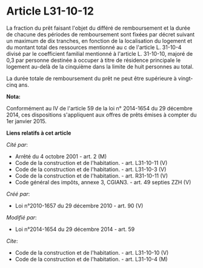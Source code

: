 # Article L31-10-12

La fraction du prêt faisant l'objet du différé de remboursement et la durée de chacune des périodes de remboursement sont
fixées par décret suivant un maximum de dix tranches, en fonction de la localisation du logement et du montant total des
ressources mentionné au c de l'article L. 31-10-4 divisé par le coefficient familial mentionné à l'article L. 31-10-10,
majoré de 0,3 par personne destinée à occuper à titre de résidence principale le logement au-delà de la cinquième dans la
limite de huit personnes au total.

La durée totale de remboursement du prêt ne peut être supérieure à vingt-cinq ans.

**Nota:**

Conformément au IV de l'article 59 de la loi n° 2014-1654 du 29 décembre 2014, ces dispositions s'appliquent aux offres de
prêts émises à compter du 1er janvier 2015.

**Liens relatifs à cet article**

_Cité par_:

  - Arrêté du 4 octobre 2001 - art. 2 (M)
  - Code de la construction et de l'habitation. - art. L31-10-11 (V)
  - Code de la construction et de l'habitation. - art. L31-10-3 (V)
  - Code de la construction et de l'habitation. - art. R31-10-11 (V)
  - Code général des impôts, annexe 3, CGIAN3. - art. 49 septies ZZH (V)

_Créé par_:

  - Loi n°2010-1657 du 29 décembre 2010 - art. 90 (V)

_Modifié par_:

  - Loi n°2014-1654 du 29 décembre 2014 - art. 59

_Cite_:

  - Code de la construction et de l'habitation. - art. L31-10-10 (V)
  - Code de la construction et de l'habitation. - art. L31-10-4 (M)
